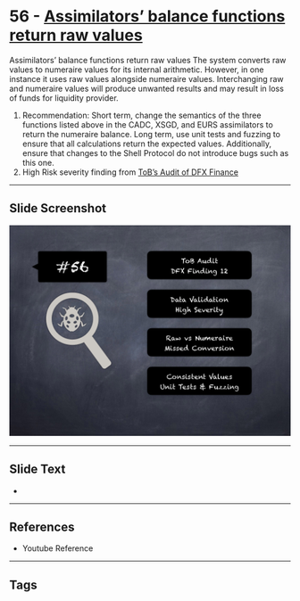 
# 56 - [Assimilators’ balance functions return raw values](./Assimilators’%20balance%20functions%20return%20raw%20values.md)

Assimilators’ balance functions return raw values The system converts raw values to numeraire values for its internal arithmetic. However, in one instance it uses raw values alongside numeraire values. Interchanging raw and numeraire values will produce unwanted results and may result in loss of funds for liquidity provider.


1.  Recommendation: Short term, change the semantics of the three functions listed above in the CADC, XSGD, and EURS assimilators to return the numeraire balance. Long term, use unit tests and fuzzing to ensure that all calculations return the expected values. Additionally, ensure that changes to the Shell Protocol do not introduce bugs such as this one.
2.  High Risk severity finding from [ToB’s Audit of DFX Finance](https://github.com/dfx-finance/protocol/blob/main/audits/2021-05-03-Trail_of_Bits.pdf)


___
## Slide Screenshot
![056.png](../../images/7.%20Audit%20Findings%20101/056.png)
___
## Slide Text
- 
___
## References
- Youtube Reference
___
## Tags
